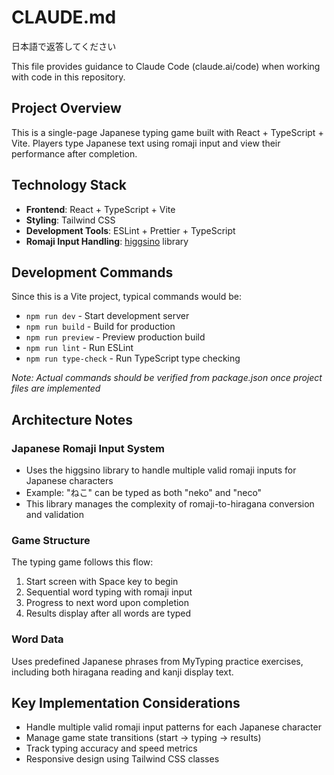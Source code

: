 # CLAUDE.md

日本語で返答してください

This file provides guidance to Claude Code (claude.ai/code) when working with code in this repository.

## Project Overview

This is a single-page Japanese typing game built with React + TypeScript + Vite. Players type Japanese text using romaji input and view their performance after completion.

## Technology Stack

- **Frontend**: React + TypeScript + Vite
- **Styling**: Tailwind CSS
- **Development Tools**: ESLint + Prettier + TypeScript
- **Romaji Input Handling**: [higgsino](https://github.com/Boson328/higgsino) library

## Development Commands

Since this is a Vite project, typical commands would be:

- `npm run dev` - Start development server
- `npm run build` - Build for production
- `npm run preview` - Preview production build
- `npm run lint` - Run ESLint
- `npm run type-check` - Run TypeScript type checking

_Note: Actual commands should be verified from package.json once project files are implemented_

## Architecture Notes

### Japanese Romaji Input System

- Uses the higgsino library to handle multiple valid romaji inputs for Japanese characters
- Example: "ねこ" can be typed as both "neko" and "neco"
- This library manages the complexity of romaji-to-hiragana conversion and validation

### Game Structure

The typing game follows this flow:

1. Start screen with Space key to begin
2. Sequential word typing with romaji input
3. Progress to next word upon completion
4. Results display after all words are typed

### Word Data

Uses predefined Japanese phrases from MyTyping practice exercises, including both hiragana reading and kanji display text.

## Key Implementation Considerations

- Handle multiple valid romaji input patterns for each Japanese character
- Manage game state transitions (start → typing → results)
- Track typing accuracy and speed metrics
- Responsive design using Tailwind CSS classes
